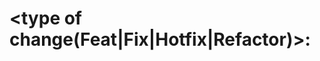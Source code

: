 # \<type of change(Feat|Fix|Hotfix|Refactor)\>: <title>

## Description

<What does this PR do?>

## Considerations

<What should be in consideration when working with this PR?>

None.

## Other changes

<Describe minor changes or changes not directly related to the duty of the PR itself>

None.

## Documentation & Testing

<Place an "x" with no spaces between de brackets to place checks>

- [ ] Features in this PR have been added to documentation.
- [ ] Tests have been added for the PR features.
- [ ] Tests or/and documentation were not updated.